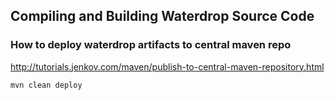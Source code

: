 ## Compiling and Building Waterdrop Source Code



### How to deploy waterdrop artifacts to central maven repo

http://tutorials.jenkov.com/maven/publish-to-central-maven-repository.html

```
mvn clean deploy
```
